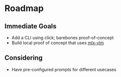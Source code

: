 # Roadmap

## Immediate Goals

- Add a CLI using click; barebones proof-of-concept
- Build local proof of concept that uses [mlx-vlm](https://github.com/Blaizzy/mlx-vlm)

## Considering

- Have pre-configured prompts for different usecases

